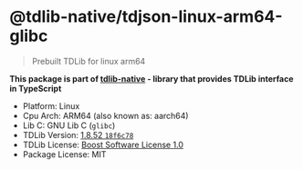 # @tdlib-native/tdjson-linux-arm64-glibc

> Prebuilt TDLib for linux arm64

**This package is part of [tdlib-native](https://github.com/AlexXanderGrib/node-tdlib) - library that provides TDLib interface in TypeScript**

- Platform: Linux
- Cpu Arch: ARM64 (also known as: aarch64)
- Lib C: GNU Lib C (`glibc`)
- TDLib Version: [1.8.52 `18f6c78`](https://github.com/tdlib/td/tree/18f6c78cfb736cb24db789534e7ff3d274df77b3)
- TDLib License: [Boost Software License 1.0](https://github.com/tdlib/td/blob/master/LICENSE_1_0.txt)
- Package License: MIT
